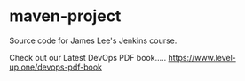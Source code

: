 # maven-project
Source code for James Lee's Jenkins course.

Check out our Latest DevOps PDF book.....
https://www.level-up.one/devops-pdf-book
